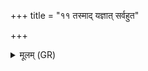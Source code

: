 +++
title = "११ तस्माद् यज्ञात् सर्वहुत"

+++
<details><summary>मूलम् (GR)</summary>

तस्माद् यज्ञात् सर्वहुत  
ऋचः सामानि जज्ञिरे ।  
छन्दो ह जज्ञिरे तस्माद्  
यजुस् तस्माद् अजायत ॥
</details>